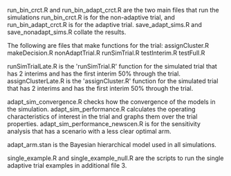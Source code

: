 
run_bin_crct.R and run_bin_adapt_crct.R are the two main files that run the simulations
run_bin_crct.R is for the non-adaptive trial, and run_bin_adapt_crct.R is for the adaptive trial.
save_adapt_sims.R and save_nonadapt_sims.R collate the results.

The following are files that make functions for the trial:
assignCluster.R
makeDecision.R
nonAdaptTrial.R
runSimTrial.R
testInterim.R
testFull.R

runSimTrialLate.R is the 'runSimTrial.R' function for the simulated trial that has 2 interims and has the first interim 50% through the trial.
assignClusterLate.R is the 'assignCluster.R' function for the simulated trial that has 2 interims and has the first interim 50% through the trial.

adapt_sim_convergence.R checks how the convergence of the models in the simulation.
adapt_sim_performance.R calculates the operating characteristics of interest in the trial and graphs them over the trial properties.
adapt_sim_performance_newscen.R is for the sensitivity analysis that has a scenario with a less clear optimal arm.

adapt_arm.stan is the Bayesian hierarchical model used in all simulations.

single_example.R and single_example_null.R are the scripts to run the single adaptive trial examples in additional file 3.
